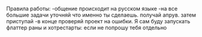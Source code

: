 Правила работы:
-общение происходит на русском языке
-на все большие задачи уточняй что именно ты сделаешь. получай апрув. затем приступай
-в конце проверяй проект на ошибки. Я сам буду запускать флаттер раны и хотрестарты: если не попрошу тебя отдельно
